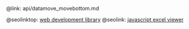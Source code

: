 @link: api/datamove_movebottom.md

@seolinktop: [web development library](https://webix.com)
@seolink: [javascript excel viewer](https://webix.com/widget/excel_viewer/)